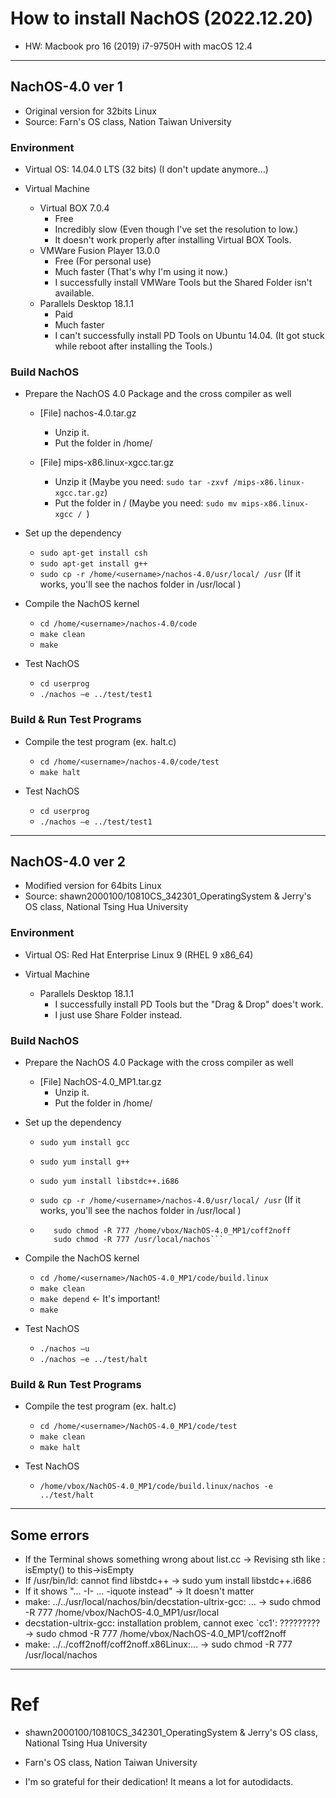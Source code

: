# How to install NachOS (2022.12.20)

- HW: Macbook pro 16 (2019) i7-9750H with macOS 12.4

---

## NachOS-4.0 ver 1 
- Original version for 32bits Linux
- Source: Farn's OS class, Nation Taiwan University

### Environment

- Virtual OS: 14.04.0 LTS (32 bits) (I don't update anymore...)

- Virtual Machine
  - Virtual BOX 7.0.4
    - Free
    - Incredibly slow (Even though I've set the resolution to low.)
    - It doesn't work properly after installing Virtual BOX Tools.
  - VMWare Fusion Player 13.0.0
    - Free (For personal use)
    - Much faster (That's why I'm using it now.)
    - I successfully install VMWare Tools but the Shared Folder isn't available.
  - Parallels Desktop 18.1.1
    - Paid
    - Much faster
    - I can't successfully install PD Tools on Ubuntu 14.04. (It got stuck while reboot after installing the Tools.)

### Build NachOS

- Prepare the NachOS 4.0 Package and the cross compiler as well
  - [File] nachos-4.0.tar.gz 
    - Unzip it.
    - Put the folder in /home/<username>
 
  - [File] mips-x86.linux-xgcc.tar.gz
    - Unzip it
      (Maybe you need: ```sudo tar -zxvf /mips-x86.linux-xgcc.tar.gz```)
    - Put the folder in /
      (Maybe you need: ```sudo mv mips-x86.linux-xgcc / ```)
  
- Set up the dependency
  - ```sudo apt-get install csh```
  - ```sudo apt-get install g++```
  - ```sudo cp -r /home/<username>/nachos-4.0/usr/local/ /usr```
  (If it works, you'll see the nachos folder in /usr/local )
  
- Compile the NachOS kernel
  - ```cd /home/<username>/nachos-4.0/code```
  - ```make clean```
  - ```make ```

- Test NachOS
  - ```cd userprog```
  - ```./nachos –e ../test/test1```
  
### Build & Run Test Programs

- Compile the test program (ex. halt.c)
  - ```cd /home/<username>/nachos-4.0/code/test```
  - ```make halt```
 
- Test NachOS
  - ```cd userprog```
  - ```./nachos –e ../test/test1```

---

## NachOS-4.0 ver 2 
- Modified version for 64bits Linux
- Source: shawn2000100/10810CS_342301_OperatingSystem & Jerry's OS class, National Tsing Hua University


### Environment

- Virtual OS: Red Hat Enterprise Linux 9 (RHEL 9 x86_64)

- Virtual Machine
  - Parallels Desktop 18.1.1
    - I successfully install PD Tools but the "Drag & Drop" does't work.
    - I just use Share Folder instead.

### Build NachOS

- Prepare the NachOS 4.0 Package with the cross compiler as well
  - [File] NachOS-4.0_MP1.tar.gz
    - Unzip it.
    - Put the folder in /home/<username>
  
- Set up the dependency
  - ```sudo yum install gcc```
  - ```sudo yum install g++```
  - ```sudo yum install libstdc++.i686```
  
  - ```sudo cp -r /home/<username>/nachos-4.0/usr/local/ /usr```
  (If it works, you'll see the nachos folder in /usr/local )
  
  - ```sudo chmod -R 777 /home/vbox/NachOS-4.0_MP1/usr/local
       sudo chmod -R 777 /home/vbox/NachOS-4.0_MP1/coff2noff
       sudo chmod -R 777 /usr/local/nachos```
  
- Compile the NachOS kernel
  - ```cd /home/<username>/NachOS-4.0_MP1/code/build.linux```
  - ```make clean```
  - ```make depend``` <- It's important!
  - ```make```

- Test NachOS
  - ```./nachos –u```
  - ```./nachos –e ../test/halt```
  
### Build & Run Test Programs

- Compile the test program (ex. halt.c)
  - ```cd /home/<username>/NachOS-4.0_MP1/code/test```
  - ```make clean```
  - ```make halt```
 
- Test NachOS
  - ```/home/vbox/NachOS-4.0_MP1/code/build.linux/nachos -e ../test/halt```

---

## Some errors
- If the Terminal shows something wrong about list.cc
  -> Revising sth like : isEmpty() to this->isEmpty
- If /usr/bin/ld: cannot find libstdc++
  -> sudo yum install libstdc++.i686
- If it shows "... -I- ... -iquote instead" -> It doesn't matter
- make: ../../usr/local/nachos/bin/decstation-ultrix-gcc: ...
	-> sudo chmod -R 777 /home/vbox/NachOS-4.0_MP1/usr/local
- decstation-ultrix-gcc: installation problem, cannot exec `cc1': ?????????
	-> sudo chmod -R 777 /home/vbox/NachOS-4.0_MP1/coff2noff
- make: ../../coff2noff/coff2noff.x86Linux:...
	-> sudo chmod -R 777 /usr/local/nachos

---

# Ref
- shawn2000100/10810CS_342301_OperatingSystem & Jerry's OS class, National Tsing Hua University
- Farn's OS class, Nation Taiwan University

- I'm so grateful for their dedication! It means a lot for autodidacts.
